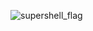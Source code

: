   ![supershell_flag](https://github.com/user-attachments/assets/d7455ed8-e2cc-4c2d-b354-0fc2495949de)
